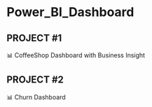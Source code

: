 # Power_BI_Dashboard
## PROJECT #1
📊 CoffeeShop Dashboard with Business Insight

## PROJECT #2
📊 Churn Dashboard
